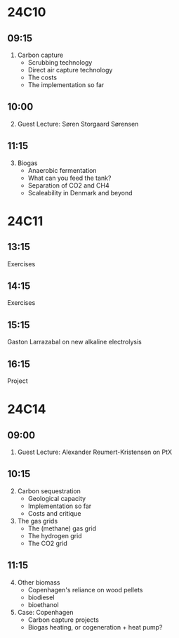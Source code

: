 
24C10
=====

09:15
-----
1. Carbon capture
   - Scrubbing technology
   - Direct air capture technology
   - The costs
   - The implementation so far

10:00
-----
2. Guest Lecture: Søren Storgaard Sørensen

11:15
-----
3. Biogas 
   - Anaerobic fermentation
   - What can you feed the tank?
   - Separation of CO2 and CH4
   - Scaleability in Denmark and beyond


24C11
=====

13:15
-----
Exercises

14:15
-----
Exercises

15:15
-----
Gaston Larrazabal on new alkaline electrolysis

16:15
-----
Project

24C14
=====

09:00
-----
1. Guest Lecture: Alexander Reumert-Kristensen on PtX

10:15
-----
2. Carbon sequestration
   - Geological capacity
   - Implementation so far
   - Costs and critique
3. The gas grids
   - The (methane) gas grid
   - The hydrogen grid
   - The CO2 grid

11:15
-----
4. Other biomass
   - Copenhagen's reliance on wood pellets
   - biodiesel
   - bioethanol
5. Case: Copenhagen
   - Carbon capture projects
   - Biogas heating, or cogeneration + heat pump?
